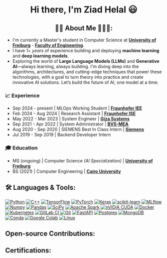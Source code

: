  <h1 align = "center">Hi there, I'm Ziad Helal 😃</h1>

<h2 align = "center"> 🙋‍♂️ About Me 👨‍🎓💼: </h2>

* I'm currently a Master's student in Computer Science at [__University of Freiburg__](https://uni-freiburg.de/) - [__Faculty of Engineering__](https://www.tf.uni-freiburg.de/).
* I have *1+ years* of experience building and deploying __machine learning__ and __deep learning models__.
* Exploring the world of __Large Language Models (LLMs)__ and __Generative AI__—always learning, always building. I'm diving deep into the algorithms, architectures, and cutting-edge techniques that power these technologies, with a goal to turn theory into practice and create innovative AI solutions. Let’s build the future of AI, one model at a time.

### :chart_with_upwards_trend: Experience

- Sep 2024 - present | MLOps Working Student | [__Fraunhofer IEE__](https://www.iee.fraunhofer.de/)
- Feb 2024 - Aug 2024 | Research Assistant | [__Fraunhofer ISE__](https://www.ise.fraunhofer.de/)
- May 2022 - Mar 2023 | System Engineer | [__Giza Systems__](https://www.gizasystems.com/)
- Sep 2021 - Apr 2022 | System Administrator | [__BVS-MEA__](https://bvs-corporate.com/)
- Aug 2020 - Sep 2020 | SIEMENS Best In Class Intern | [__Siemens__](https://www.siemens.com)
- Jul 2019 - Sep 2019 | Backend Developer Intern

### :mortar_board: Education

- MS (ongoing) | Computer Science *(AI Specialization)* | [__University of Freiburg__](https://uni-freiburg.de/)
- BS (2021) | Computer Engineering | [__Cairo University__](https://cu.edu.eg/)


<h2>🛠️ Languages & Tools:</h2>

[![Python](https://img.shields.io/badge/Python-FFD43B?style=for-the-badge&logo=python&logoColor=darkgreen)](https://www.python.org)
[![C++](https://img.shields.io/badge/c++-%2300599C.svg?style=for-the-badge&logo=c%2B%2B&logoColor=white)](https://isocpp.org/)
[![TensorFlow](https://img.shields.io/badge/TensorFlow-FF6F00?style=for-the-badge&logo=TensorFlow&logoColor=white)](https://www.tensorflow.org)
[![PyTorch](https://img.shields.io/badge/PyTorch-EE4C2C?style=for-the-badge&logo=PyTorch&logoColor=white)](https://pytorch.org)
[![Keras](https://img.shields.io/badge/Keras-D00000?style=for-the-badge&logo=Keras&logoColor=white)](https://keras.io)
[![scikit-learn](https://img.shields.io/badge/scikit_learn-F7931E?style=for-the-badge&logo=scikit-learn&logoColor=white)](https://scikit-learn.org/stable/)
[![MLflow](https://img.shields.io/badge/mlflow-%23d9ead3.svg?style=for-the-badge&logo=numpy&logoColor=blue)](https://mlflow.org/)
[![Numpy](https://img.shields.io/badge/Numpy-777BB4?style=for-the-badge&logo=numpy&logoColor=white)](https://numpy.org)
[![Pandas](https://img.shields.io/badge/Pandas-2C2D72?style=for-the-badge&logo=pandas&logoColor=white)](https://pandas.pydata.org)
[![SciPy](https://img.shields.io/badge/SciPy-654FF0?style=for-the-badge&logo=SciPy&logoColor=white)](https://www.scipy.org)
[![Apache Spark](https://img.shields.io/badge/Apache%20Spark-FDEE21?style=flat-square&logo=apachespark&logoColor=black)](https://spark.apache.org/)
[![nVIDIA CUDA](https://img.shields.io/badge/cuda-000000.svg?style=for-the-badge&logo=nVIDIA&logoColor=green)](https://developer.nvidia.com/cuda-zone)
[![Docker](https://img.shields.io/badge/docker-%230db7ed.svg?style=for-the-badge&logo=docker&logoColor=white)](https://www.docker.com/)
[![Kubernetes](https://img.shields.io/badge/kubernetes-%23326ce5.svg?style=for-the-badge&logo=kubernetes&logoColor=white)](https://kubernetes.io/)
[![GitLab CI](https://img.shields.io/badge/gitlab%20ci-%23181717.svg?style=for-the-badge&logo=gitlab&logoColor=white)](https://docs.gitlab.com/ee/ci/)
[![Git](https://img.shields.io/badge/git-%23F05033.svg?style=for-the-badge&logo=git&logoColor=white)](https://git-scm.com/)
[![FastAPI](https://img.shields.io/badge/FastAPI-005571?style=for-the-badge&logo=fastapi)](https://fastapi.tiangolo.com)
[![Postgres](https://img.shields.io/badge/postgres-%23316192.svg?style=for-the-badge&logo=postgresql&logoColor=white)](https://www.postgresql.org/)
[![MongoDB](https://img.shields.io/badge/MongoDB-4EA94B?style=for-the-badge&logo=mongodb&logoColor=white)](https://www.mongodb.com/)
[![Conda](https://img.shields.io/badge/conda-342B029.svg?&style=for-the-badge&logo=anaconda&logoColor=white)](https://www.anaconda.com)
[![Google Colab](https://img.shields.io/badge/Colab-F9AB00?style=for-the-badge&logo=googlecolab&color=525252)](https://colab.research.google.com)
[![Linux](https://img.shields.io/badge/Linux-FCC624?style=for-the-badge&logo=linux&logoColor=black)](https://www.linux.org/)

<h2> Open-source Contributions:</h2>

<h2> Certifications:</h2>
<!--
**ZiadHelal/ZiadHelal** is a ✨ _special_ ✨ repository because its `README.md` (this file) appears on your GitHub profile.

Here are some ideas to get you started:

- 🔭 I’m currently working on ...
- 🌱 I’m currently learning ...
- 👯 I’m looking to collaborate on ...
- 🤔 I’m looking for help with ...
- 💬 Ask me about ...
- 📫 How to reach me: ...
- 😄 Pronouns: ...
- ⚡ Fun fact: ...
-->
